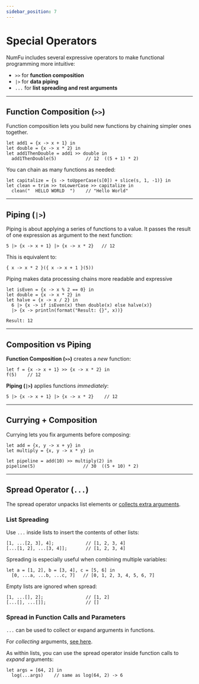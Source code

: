 ```yaml
---
sidebar_position: 7
---
```


# Special Operators

NumFu includes several expressive operators to make functional programming more intuitive:

- `>>` for **function composition**
- `|>` for **data piping**
- `...` for **list spreading and rest arguments**

-----
## Function Composition (`>>`)

Function composition lets you build new functions by chaining simpler ones together.

```numfu
let add1 = {x -> x + 1} in
let double = {x -> x * 2} in
let add1ThenDouble = add1 >> double in
  add1ThenDouble(5)           // 12  ((5 + 1) * 2)
````

You can chain as many functions as needed:

```numfu
let capitalize = {s -> toUpperCase(s[0]) + slice(s, 1, -1)} in
let clean = trim >> toLowerCase >> capitalize in
  clean("  HELLO WORLD  ")    // "Hello World"
```

-----
## Piping (`|>`)

Piping is about applying a series of functions to a value. It passes the result of one expression as argument to the next function:

```numfu
5 |> {x -> x + 1} |> {x -> x * 2}   // 12
```

This is equivalent to:

```numfu
{ x -> x * 2 }({ x -> x + 1 }(5))
```

Piping makes data processing chains more readable and expressive

```numfu
let isEven = {x -> x % 2 == 0} in
let double = {x -> x * 2} in
let halve = {x -> x / 2} in
  6 |> {x -> if isEven(x) then double(x) else halve(x)}
  |> {x -> println(format("Result: {}", x))}
```
```
Result: 12
```

-----
## Composition vs Piping

**Function Composition (`>>`)** creates a *new* function:

```numfu
let f = {x -> x + 1} >> {x -> x * 2} in
f(5)    // 12
```

**Piping (`|>`)** applies functions *immediately*:

```numfu
5 |> {x -> x + 1} |> {x -> x * 2}    // 12
```


-----
## Currying + Composition

Currying lets you fix arguments before composing:

```numfu
let add = {x, y -> x + y} in
let multiply = {x, y -> x * y} in

let pipeline = add(10) >> multiply(2) in
pipeline(5)                  // 30  ((5 + 10) * 2)
```


-----
## Spread Operator (`...`)

The spread operator unpacks list elements or [collects extra arguments](http://localhost:3000/docs/guide/functions#collecting-extra-arguments).


### List Spreading

Use `...` inside lists to insert the contents of other lists:

```numfu
[1, ...[2, 3], 4];            // [1, 2, 3, 4]
[...[1, 2], ...[3, 4]];       // [1, 2, 3, 4]
```

Spreading is especially useful when combining multiple variables:

```numfu
let a = [1, 2], b = [3, 4], c = [5, 6] in
  [0, ...a, ...b, ...c, 7]   // [0, 1, 2, 3, 4, 5, 6, 7]
```

Empty lists are ignored when spread:

```numfu
[1, ...[], 2];                // [1, 2]
[...[], ...[]];               // []
```

### Spread in Function Calls and Parameters

`...` can be used to collect or expand arguments in functions.

For *collecting* arguments, [see here](functions#rest-parameters).

As within lists, you can use the spread operator inside function calls to *expand* arguments:
```numfu
let args = [64, 2] in
  log(...args)    // same as log(64, 2) -> 6
```
